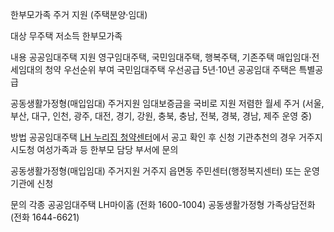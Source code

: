 한부모가족 주거 지원 (주택분양·임대)

대상
무주택 저소득 한부모가족

내용
공공임대주택 지원
영구임대주택, 국민임대주택, 행복주택, 기존주택 매입임대·전세임대의 청약 우선순위 부여
국민임대주택 우선공급
5년·10년 공공임대 주택은 특별공급

공동생활가정형(매입임대) 주거지원
임대보증금을 국비로 지원
저렴한 월세 주거 (서울, 부산, 대구, 인천, 광주, 대전, 경기, 강원, 충북, 충남, 전북, 경북, 경남, 제주 운영 중)

방법
공공임대주택
[LH 누리집 청약센터](https://apply.lh.or.kr)에서 공고 확인 후 신청
기관추천의 경우 거주지 시도청 여성가족과 등 한부모 담당 부서에 문의

공동생활가정형(매입임대) 주거지원
거주지 읍면동 주민센터(행정복지센터) 또는 운영기관에 신청

문의
각종 공공임대주택 LH마이홈 (전화 1600-1004)
공동생활가정형 가족상담전화 (전화 1644-6621)
